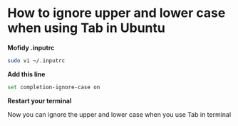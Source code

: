 # How to ignore upper and lower case when using Tab in Ubuntu


**Mofidy .inputrc**

```bash
sudo vi ~/.inputrc
```

**Add this line**

```bash
set completion-ignore-case on
```

**Restart your terminal**

Now you can ignore the upper and lower case when you use Tab in terminal


